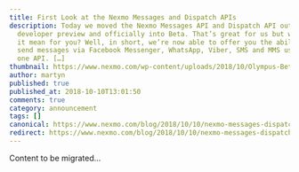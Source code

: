 ```yaml
---
title: First Look at the Nexmo Messages and Dispatch APIs
description: Today we moved the Nexmo Messages API and Dispatch API out of
  developer preview and officially into Beta. That’s great for us but what does
  it mean for you? Well, in short, we’re now able to offer you the ability to
  send messages via Facebook Messenger, WhatsApp, Viber, SMS and MMS using just
  one API. […]
thumbnail: https://www.nexmo.com/wp-content/uploads/2018/10/Olympus-Beta-tech2-3.png
author: martyn
published: true
published_at: 2018-10-10T13:01:50
comments: true
category: announcement
tags: []
canonical: https://www.nexmo.com/blog/2018/10/10/nexmo-messages-dispatch-apis-dr
redirect: https://www.nexmo.com/blog/2018/10/10/nexmo-messages-dispatch-apis-dr
---
```

Content to be migrated...
